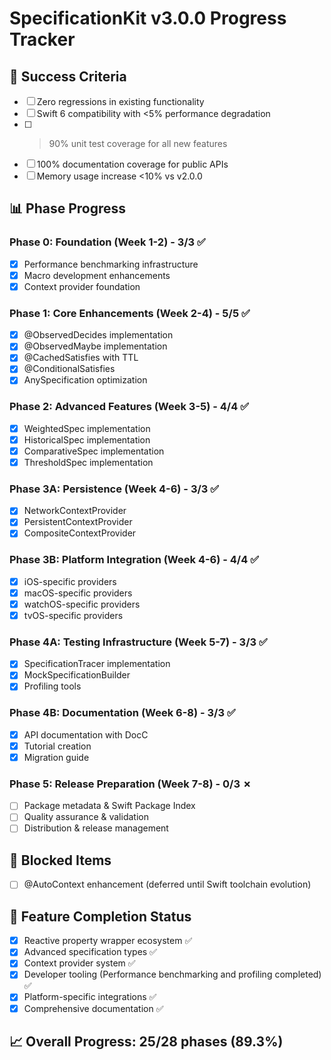 # SpecificationKit v3.0.0 Progress Tracker

## 🎯 Success Criteria
- [ ] Zero regressions in existing functionality
- [ ] Swift 6 compatibility with <5% performance degradation
- [ ] >90% unit test coverage for all new features
- [ ] 100% documentation coverage for public APIs
- [ ] Memory usage increase <10% vs v2.0.0

## 📊 Phase Progress

### Phase 0: Foundation (Week 1-2) - 3/3 ✅
- [x] Performance benchmarking infrastructure
- [x] Macro development enhancements
- [x] Context provider foundation

### Phase 1: Core Enhancements (Week 2-4) - 5/5 ✅
- [x] @ObservedDecides implementation
- [x] @ObservedMaybe implementation  
- [x] @CachedSatisfies with TTL
- [x] @ConditionalSatisfies
- [x] AnySpecification optimization

### Phase 2: Advanced Features (Week 3-5) - 4/4 ✅
- [x] WeightedSpec implementation
- [x] HistoricalSpec implementation
- [x] ComparativeSpec implementation
- [x] ThresholdSpec implementation

### Phase 3A: Persistence (Week 4-6) - 3/3 ✅
- [x] NetworkContextProvider
- [x] PersistentContextProvider
- [x] CompositeContextProvider

### Phase 3B: Platform Integration (Week 4-6) - 4/4 ✅
- [x] iOS-specific providers
- [x] macOS-specific providers
- [x] watchOS-specific providers
- [x] tvOS-specific providers

### Phase 4A: Testing Infrastructure (Week 5-7) - 3/3 ✅
- [x] SpecificationTracer implementation
- [x] MockSpecificationBuilder
- [x] Profiling tools

### Phase 4B: Documentation (Week 6-8) - 3/3 ✅
- [x] API documentation with DocC
- [x] Tutorial creation
- [x] Migration guide

### Phase 5: Release Preparation (Week 7-8) - 0/3 ✗
- [ ] Package metadata & Swift Package Index
- [ ] Quality assurance & validation
- [ ] Distribution & release management

## 🚫 Blocked Items
- [ ] @AutoContext enhancement (deferred until Swift toolchain evolution)

## 🎯 Feature Completion Status
- [x] Reactive property wrapper ecosystem ✅
- [x] Advanced specification types ✅
- [x] Context provider system ✅
- [x] Developer tooling (Performance benchmarking and profiling completed) ✅
- [x] Platform-specific integrations ✅
- [x] Comprehensive documentation ✅

## 📈 Overall Progress: 25/28 phases (89.3%)
